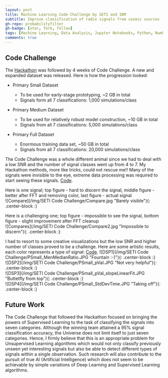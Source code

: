 ```yaml
---
layout: post
title: Machine Learning Code Challenge by SETI and IBM
subtitle: Improve classification of radio signals from cosmic sources 
gh-repo: probabilityfilter
gh-badge: [star, fork, follow]
tags: [Machine Learning, Data Analysis, Jupyter Notebooks, Python, NumPy, astronomy]
comments: true
---
```


## Code Challenge

The [Hackathon](https://probabilityfilter.github.io/2017-07-20-SETI-IBM-Hackathon/) was followed by 4 weeks of Code Challenge. A new and expanded dataset was released. Here is how the progression looked:
- Primary Small Dataset
  - To be used for early-stage prototyping, ~2 GB in total
  - Signals form all 7 classifications: 1,000 simulations/class

- Primary Medium Dataset
  - To be used for relatively robust model construction, ~10 GB in total
  - Signals from all 7 classifications: 5,000 simulations/class

- Primary Full Dataset
  - Enormous training data set, ~50 GB in total
  - Signals from all 7 classifications: 20,000 simulations/class

The Code Challenge was a whole different animal since we had to deal with a low SNR and the number of signal classes went up from 4 to 7. My Hackathon methods, more like tricks, could not rescue me!! Many of the signals were invisible to the eye, extreme data processing was required to start seeing these signals. [Code](https://github.com/probabilityfilter/ML-SETI-IBM/blob/master/notebooks/ArunBasic_DSP_try.ipynb).

Here is one signal; top figure - hard to discern the signal, middle figure - better after FFT and removing color, last figure - actual signal  
![Compare](/img/SETI Code Challenge/Compare.jpg "Barely visible"){: .center-block :}  

Here is a challenging one; top figure - impossible to see the signal, bottom figure - slight improvement after FFT cleanup  
![Compares](/img/SETI Code Challenge/Compare2.jpg "Impossible to discern"){: .center-block :}  

I had to resort to some creative visualizations but the low SNR and higher number of classes proved to be a challenge. Here are some artistic results, each color represents a type of signal: [Code](https://github.com/probabilityfilter/ML-SETI-IBM/blob/master/notebooks/Arun_nonNN%2BPrimary_testset_preview.ipynb).
![DSP1](/img/SETI Code Challenge/PSmall_MenMedianRatio.JPG "Fountain :-)"){: .center-block :}  
![DSP2](/img/SETI Code Challenge/PSmall_pVal.JPG "Not very helpful"){: .center-block :}  
![DSP3](/img/SETI Code Challenge/PSmall_pVal_slopeLinearFit.JPG "Buttetfly from top"){: .center-block :}  
![DSP4](/img/SETI Code Challenge/PSmall_StdDevTime.JPG "Taking off"){: .center-block :}  

## Future Work

The Code Challenge that followed the Hackathon focused on bringing the powers of Supervised Learning to the task of classifying the signals into seven categories. Although the winning team attained a 95% signal classification accuracy, the Universe does not limit itself to just seven categories. Hence, I firmly believe that this is an appropriate problem for Unsupervised Learning algorithms which would not only classify previously unseen yet interesting signals but also be able to detect different types of signals within a single observation. Such research will also contribute to the pursuit of true AI (Artificial Intelligence) which does not seem to be achievable by simple variations of Deep Learning and Supervised Learning algorithms.
